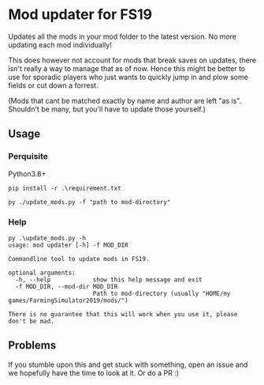 # Mod updater for FS19
Updates all the mods in your mod folder to the latest version. No more updating each mod individually!

This does however not account for mods that break saves on updates, there isn't really a way to manage that as of now.
Hence this might be better to use for sporadic players who just wants to quickly jump in and plow some fields or cut down a forrest.

(Mods that cant be matched exactly by name and author are left "as is". Shouldn't be many, but you'll have to update those yourself.)
## Usage
### Perquisite
Python3.8+
```
pip install -r .\requirement.txt
```

```
py ./update_mods.py -f "path to mod-directory"
```
### Help
```
py .\update_mods.py -h
usage: mod updater [-h] -f MOD_DIR

Commandline tool to update mods in FS19.

optional arguments:
  -h, --help            show this help message and exit
  -f MOD_DIR, --mod-dir MOD_DIR
                        Path to mod-directory (usually "HOME/my games/FarmingSimulator2019/mods/")

There is no guarantee that this will work when you use it, please don't be mad.
```
## Problems
If you stumble upon this and get stuck with something, open an issue and we hopefully have the time to look at it. Or do a PR :)
